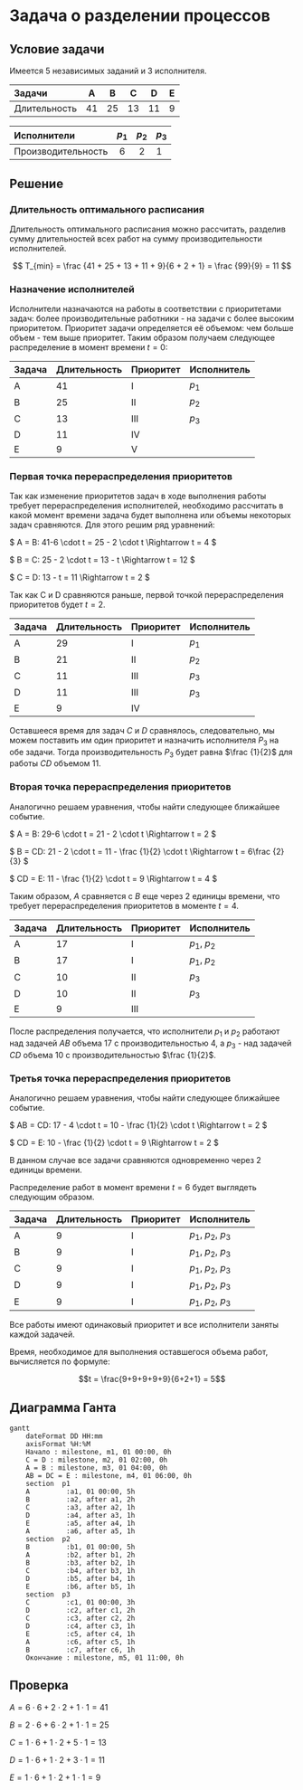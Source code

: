 # Задача о разделении процессов

## Условие задачи

Имеется 5 независимых заданий и 3 исполнителя.

| Задачи       | A  | B  | C  | D  | E |
|:-------------|:--:|:--:|:--:|:--:|---|
| Длительность | 41 | 25 | 13 | 11 | 9 |

| Исполнители        | $p_1$ | $p_2$ | $p_3$ |
|:-------------------|:-----:|:-----:|-------|
| Производительность | 6     | 2     | 1     |

## Решение
### Длительность оптимального расписания

Длительность оптимального расписания можно рассчитать, разделив сумму длительностей всех работ на сумму производительности исполнителей.  

$$  
T_{min} = \frac {41 + 25 + 13 + 11 + 9}{6 + 2 + 1} = \frac {99}{9} = 11
$$  

### Назначение исполнителей

Исполнители назначаются на работы в соответствии с приоритетами задач: более производительные работники - на задачи с более высоким приоритетом.  Приоритет задачи определяется её объемом: чем больше объем - тем выше приоритет. Таким образом получаем следующее распределение в момент времени $t=0$:

| Задача | Длительность | Приоритет | Исполнитель |
|--------|--------------|-----------|-------------|
| A      | 41           | I         | $p_1$       |
| B      | 25           | II        | $p_2$       |
| C      | 13           | III       | $p_3$       |
| D      | 11           | IV        |             |
| E      | 9            | V         |             |

### Первая точка перераспределения приоритетов

Так как изменение приоритетов задач в ходе выполнения работы требует перераспределения исполнителей, необходимо рассчитать в какой момент времени задача будет выполнена или объемы некоторых задач сравняются. Для этого решим ряд уравнений:

$ A = B: 41-6 \cdot t = 25 - 2 \cdot t \Rightarrow t = 4 $ 

$ B = C: 25 - 2 \cdot t = 13 - t \Rightarrow t = 12 $

$ C = D: 13 - t = 11 \Rightarrow t = 2 $

Так как C и D сравняются раньше, первой точкой перераспределения приоритетов будет $t=2$.

| Задача | Длительность | Приоритет | Исполнитель |
|--------|--------------|-----------|-------------|
| A      | 29           | I         | $p_1$       |
| B      | 21           | II        | $p_2$       |
| C      | 11           | III       | $p_3$       |
| D      | 11           | III       | $p_3$       |
| E      | 9            | IV        |             |

Оставшееся время для задач $C$ и $D$ сравнялось, следовательно, мы можем поставить им один приоритет и назначить исполнителя $P_3$ на обе задачи. Тогда производительность $P_3$ будет равна $\frac {1}{2}$ для работы $CD$ объемом $11$.  

### Вторая точка перераспределения приоритетов

Аналогично решаем уравнения, чтобы найти следующее ближайшее событие. 

$ A = B: 29-6 \cdot t = 21 - 2 \cdot t \Rightarrow t = 2 $

$ B = CD: 21 - 2 \cdot t = 11 - \frac {1}{2} \cdot t \Rightarrow t = 6\frac {2}{3} $ 

$ CD = E: 11 - \frac {1}{2} \cdot t  = 9 \Rightarrow t = 4 $

Таким образом, $A$ сравняется с $B$ еще через 2 единицы времени, что требует перераспределения приоритетов в моменте $t=4$.

| Задача | Длительность | Приоритет | Исполнитель  |
|--------|--------------|-----------|--------------|
| A      | 17           | I         | $p_1$, $p_2$ |
| B      | 17           | I         | $p_1$, $p_2$ |
| C      | 10           | II        | $p_3$        |
| D      | 10           | II        | $p_3$        |
| E      | 9            | III       |              |

После распределения получается, что исполнители $p_1$ и $p_2$ работают над задачей $AB$ объема $17$ с производительностью $4$, а $p_3$ - над задачей $CD$ объема 10 с производительностью $\frac {1}{2}$.

### Третья точка перераспределения приоритетов

Аналогично решаем уравнения, чтобы найти следующее ближайшее событие. 

$ AB = CD: 17 - 4 \cdot t  = 10 - \frac {1}{2} \cdot t \Rightarrow t = 2 $

$ CD = E: 10 - \frac {1}{2} \cdot t = 9 \Rightarrow t = 2 $

В данном случае все задачи сравняются одновременно через 2 единицы времени. 

Распределение работ в момент времени $t=6$ будет выглядеть следующим образом. 

| Задача | Длительность | Приоритет | Исполнитель         |
|--------|--------------|-----------|---------------------|
| A      | 9            | I         | $p_1$, $p_2$, $p_3$ |
| B      | 9            | I         | $p_1$, $p_2$, $p_3$ |
| C      | 9            | I         | $p_1$, $p_2$, $p_3$ |
| D      | 9            | I         | $p_1$, $p_2$, $p_3$ |
| E      | 9            | I         | $p_1$, $p_2$, $p_3$ |

Все работы имеют одинаковый приоритет и все исполнители заняты каждой задачей. 

Время, необходимое для выполнения оставшегося объема работ, вычисляется по формуле:

$$t = \frac{9+9+9+9+9}{6+2+1} = 5$$

## Диаграмма Ганта
 

```mermaid
gantt
    dateFormat DD HH:mm    
    axisFormat %H:%M
    Начало : milestone, m1, 01 00:00, 0h
    C = D : milestone, m2, 01 02:00, 0h
    A = B : milestone, m3, 01 04:00, 0h
    AB = DC = E : milestone, m4, 01 06:00, 0h
    section  p1
    A         :a1, 01 00:00, 5h
    B         :a2, after a1, 2h
    C         :a3, after a2, 1h
    D         :a4, after a3, 1h
    E         :a5, after a4, 1h
    A         :a6, after a5, 1h
    section  p2
    B         :b1, 01 00:00, 5h
    A         :b2, after b1, 2h
    B         :b3, after b2, 1h
    C         :b4, after b3, 1h
    D         :b5, after b4, 1h
    E         :b6, after b5, 1h
    section  p3
    C         :c1, 01 00:00, 3h
    D         :c2, after c1, 2h
    C         :c3, after c2, 2h
    D         :c4, after c3, 1h
    E         :c5, after c4, 1h
    A         :c6, after c5, 1h
    B         :c7, after c6, 1h
    Окончание : milestone, m5, 01 11:00, 0h
```
## Проверка

$A = 6 \cdot 6 + 2 \cdot 2 + 1 \cdot 1 = 41$

$B = 2 \cdot 6 + 6 \cdot 2 + 1 \cdot 1 = 25$

$C = 1 \cdot 6 + 1 \cdot 2 + 5 \cdot 1 = 13$

$D = 1 \cdot 6 + 1 \cdot 2 + 3 \cdot 1 = 11$

$E = 1 \cdot 6 + 1 \cdot 2 + 1 \cdot 1 = 9$

